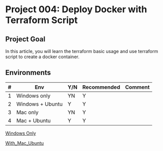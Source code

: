 # Project 004: Deploy Docker with Terraform Script

## Project Goal

In this article, you will learn the terraform basic usage and use terraform script to create a docker container.

## Environments

| #  | Env  | Y/N  | Recommended   |  Comment |
|---|---|---|---|---|
| 1 | Windows only | YN | Y |   |
| 2 | Windows + Ubuntu | Y | Y |   |
| 3 | Mac only | YN | Y |   |
| 4 | Mac + Ubuntu | Y | Y |   |

[Windows Only](01_Y_WindowsOnly.md)

[With_Mac_Ubuntu](04_Y_Mac_Ubuntu.md)

<!--
[Windows Only doesn't work](01_N_WindowsOnly.md)

[With_Windows_Ubuntu](02_Y_Windows_Ubuntu.md)

[Mac Only works](03_Y_MacOnly.md)
-->
